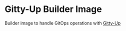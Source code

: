 # Gitty-Up Builder Image

Builder image to handle GitOps operations with [Gitty-Up](https://github.com/liatrio/gitty-up)
